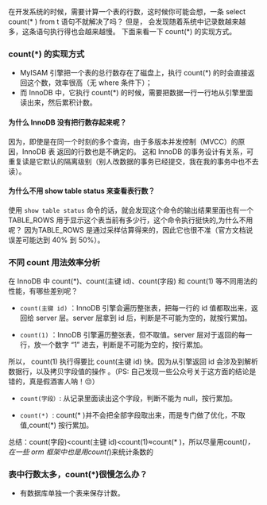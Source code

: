 在开发系统的时候，需要计算一个表的行数，这时候你可能会想，一条 select count(* ) from t 语句不就解决了吗？
但是， 会发现随着系统中记录数越来越多，这条语句执行得也会越来越慢。  下面来看一下 count(*) 的实现方式。  

### count(*) 的实现方式  
* MyISAM 引擎把一个表的总行数存在了磁盘上，执行 count(*) 的时会直接返回这个数，效率很高（无 where 条件下）；
* 而 InnoDB 中，它执行 count(*) 的时候，需要把数据一行一行地从引擎里面读出来，然后累积计数。

#### 为什么 InnoDB 没有把行数存起来呢？

因为，即使是在同一个时刻的多个查询，由于多版本并发控制（MVCC）的原因，InnoDB 表 返回的行数也是不确定的。
这和 InnoDB 的事务设计有关系，可重复读是它默认的隔离级别（别人改数据的事务已经提交，我在我的事务中也不去读）。  

#### 为什么不用 show table status 来查看表行数？  

 使用 `show table status` 命令的话，就会发现这个命令的输出结果里面也有一个 TABLE_ROWS 用于显示这个表当前有多少行，这个命令执行挺快的,为什么不用呢？
 因为TABLE_ROWS 是通过采样估算得来的，因此它也很不准（官方文档说误差可能达到 40% 到 50%）。   
 
 ### 不同 count 用法效率分析  
 
 在 InnoDB 中 count(*)、count(主键 id)、count(字段) 和 count(1) 等不同用法的性能，有哪些差别呢？  
 
 * `count(主键 id)` ：InnoDB 引擎会遍历整张表，把每一行的 id 值都取出来，返回给 server 层。server 层拿到 id 后，判断是不可能为空的，就按行累加。
 
 * `count(1)` ：InnoDB 引擎遍历整张表，但不取值。server 层对于返回的每一行，放一个数字 “1” 进去，判断是不可能为空的，按行累加。  
 
所以， count(1) 执行得要比 count(主键 id) 快。因为从引擎返回 id 会涉及到解析数据行，以及拷贝字段值的操作 。（PS: 自己发现一些公众号关于这方面的结论是错的，真是假酒害人呐！:unamused:）

* `count(字段）`: 从记录里面读出这个字段，判断不能为 null，按行累加。   

* `count(*) `: count(* )并不会把全部字段取出来，而是专门做了优化，不取值,count(*) 按行累加。    

总结：count(字段)<count(主键 id)<count(1)≈count(* )，所以尽量用count(*)，在一些 orm 框架中也是用count(*)来统计条数的

### 表中行数太多，count(*)很慢怎么办？  
* 有数据库单独一个表来保存计数。
